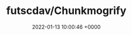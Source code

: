 ---
title: "futscdav/Chunkmogrify"
link: "https://github.com/futscdav/Chunkmogrify"
date: "2022-01-13 10:00:46 +0000"
---